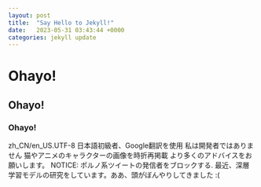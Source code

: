 ```yaml
---
layout: post
title:  "Say Hello to Jekyll!"
date:   2023-05-31 03:43:44 +0000
categories: jekyll update
---
```

# Ohayo!
## Ohayo!
### Ohayo!
zh_CN/en_US.UTF-8 日本語初級者、Google翻訳を使用 私は開発者ではありません  猫やアニメのキャラクターの画像を時折再掲載 より多くのアドバイスをお願いします。
NOTICE: ポルノ系ツイートの発信者をブロックする.
最近、深層学習モデルの研究をしています。ああ、頭がぼんやりしてきました :(
